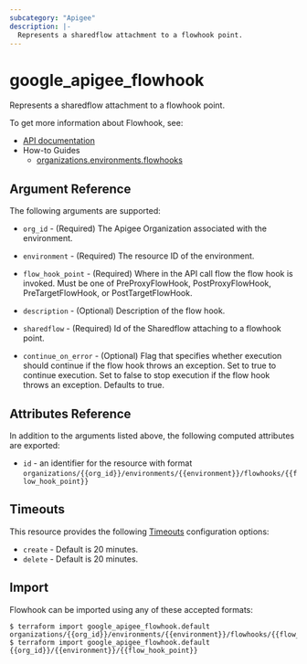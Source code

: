 ```yaml
---
subcategory: "Apigee"
description: |-
  Represents a sharedflow attachment to a flowhook point.
---
```


# google\_apigee\_flowhook

Represents a sharedflow attachment to a flowhook point.


To get more information about Flowhook, see:

* [API documentation](https://cloud.google.com/apigee/docs/reference/apis/apigee/rest/v1/organizations.environments.flowhooks#FlowHook)
* How-to Guides
    * [organizations.environments.flowhooks](https://cloud.google.com/apigee/docs/reference/apis/apigee/rest/v1/organizations.environments.flowhooks#FlowHook)

## Argument Reference

The following arguments are supported:


* `org_id` -
  (Required)
  The Apigee Organization associated with the environment.

* `environment` -
  (Required)
  The resource ID of the environment.

* `flow_hook_point` -
  (Required)
  Where in the API call flow the flow hook is invoked. Must be one of PreProxyFlowHook, PostProxyFlowHook, PreTargetFlowHook, or PostTargetFlowHook.

* `description` -
  (Optional)
  Description of the flow hook.

* `sharedflow` -
  (Required)
  Id of the Sharedflow attaching to a flowhook point.

* `continue_on_error` -
  (Optional)
  Flag that specifies whether execution should continue if the flow hook throws an exception. Set to true to continue execution. Set to false to stop execution if the flow hook throws an exception. Defaults to true.


## Attributes Reference

In addition to the arguments listed above, the following computed attributes are exported:

* `id` - an identifier for the resource with format `organizations/{{org_id}}/environments/{{environment}}/flowhooks/{{flow_hook_point}}`


## Timeouts

This resource provides the following
[Timeouts](https://developer.hashicorp.com/terraform/plugin/sdkv2/resources/retries-and-customizable-timeouts) configuration options:

- `create` - Default is 20 minutes.
- `delete` - Default is 20 minutes.

## Import


Flowhook can be imported using any of these accepted formats:

```
$ terraform import google_apigee_flowhook.default organizations/{{org_id}}/environments/{{environment}}/flowhooks/{{flow_hook_point}}
$ terraform import google_apigee_flowhook.default {{org_id}}/{{environment}}/{{flow_hook_point}}
```
